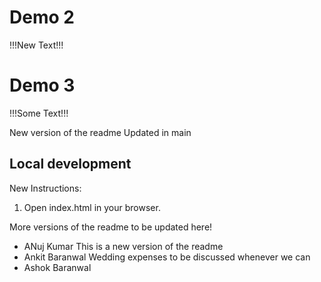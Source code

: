 # Demo 2
!!!New Text!!!
# Demo 3
!!!Some Text!!!

New version of the readme
Updated in main

## Local development
New Instructions:
1. Open index.html in your browser.

More versions of the readme to be updated here!
- ANuj Kumar
This is a new version of the readme
- Ankit Baranwal
Wedding expenses to be discussed whenever we can
- Ashok Baranwal

